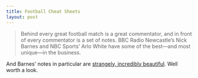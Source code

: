 ```yaml
---
title: Football Cheat Sheets
layout: post
---
```


> Behind every great football match is a great commentator, and in
> front of every commentator is a set of notes. BBC Radio Newcastle’s
> Nick Barnes and NBC Sports’ Arlo White have some of the best—and
> most unique—in the business.

And Barnes' notes in particular are
[strangely, incredibly beautiful][1]. Well worth a look.

[1]: http://8by8mag.com/nick-barnes-commentary-notes/
